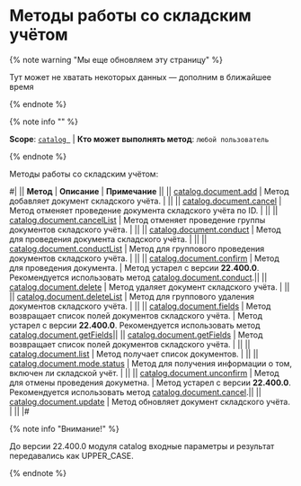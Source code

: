 # Методы работы со складским учётом

{% note warning "Мы еще обновляем эту страницу" %}

Тут может не хватать некоторых данных — дополним в ближайшее время

{% endnote %}

{% note info "" %}

**Scope**: [`catalog `](../../scopes/permissions.md) | **Кто может выполнять метод**: `любой пользователь`

{% endnote %}

Методы работы со складским учётом:

#|
|| **Метод** | **Описание** | **Примечание** ||
|| [catalog.document.add](./catalog-document-add.md) | Метод добавляет документ складского учёта. | ||
|| [catalog.document.cancel](./catalog-document-cancel.md) | Метод отменяет проведение документа складского учёта по ID. | ||
|| [catalog.document.cancelList](./catalog-document-cancel-list.md) | Метод отменяет проведение группы документов складского учёта. | ||
|| [catalog.document.conduct](./catalog-document-conduct.md) | Метод для проведения документа складского учёта. | ||
|| [catalog.document.conductList](./catalog-document-conduct-list.md) | Метод для группового проведения документов складского учёта. | ||
|| [catalog.document.confirm](./catalog-document-confirm.md) | Метод для проведения документа. | Метод устарел с версии **22.400.0**. Рекомендуется использовать метод [catalog.document.conduct](./catalog-document-conduct.md).||
|| [catalog.document.delete](./catalog-document-delete.md) | Метод удаляет документ складского учёта. | ||
|| [catalog.document.deleteList](./catalog-document-delete-list.md) | Метод для группового удаления документов складского учёта. | ||
|| [catalog.document.fields](./catalog-document-fields.md) | Метод возвращает список полей документов складского учёта. | Метод устарел с версии **22.400.0**. Рекомендуется использовать метод [catalog.document.getFields](./catalog-document-get-fields.md)||
|| [catalog.document.getFields](./catalog-document-get-fields.md) | Метод возвращает список полей документов складского учёта. | ||
|| [catalog.document.list](./catalog-document-list.md) | Метод получает список документов. | ||
|| [catalog.document.mode.status](./catalog-document-mode-status.md) | Метод для получения информации о том, включен ли складской учёт. | ||
|| [catalog.document.unconfirm](./catalog-document-unconfirm.md) | Метод для отмены проведения докуметна. | Метод устарел с версии **22.400.0**. Рекомендуется использовать метод [catalog.document.cancel](./catalog-document-cancel.md).||
|| [catalog.document.update](./catalog-document-update.md) | Метод обновляет документ складского учёта. | ||
|#

{% note info "Внимание!" %}

До версии 22.400.0 модуля catalog входные параметры и результат передавались как UPPER_CASE.

{% endnote %}